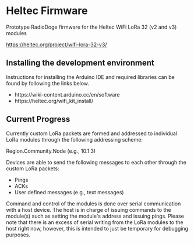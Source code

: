# Heltec Firmware
Prototype RadioDoge firmware for the Heltec WiFi LoRa 32 (v2 and v3) modules

https://heltec.org/project/wifi-lora-32-v3/

## Installing the development environment
Instructions for installing the Arduino IDE and required libraries can be found by following the links below.
<ul>
  <li>https://wiki-content.arduino.cc/en/software</li>
  <li>https://heltec.org/wifi_kit_install/</li>
</ul>

## Current Progress
Currently custom LoRa packets are formed and addressed to individual LoRa modules through the following addressing scheme:

Region.Community.Node (e.g., 10.1.3)

Devices are able to send the following messages to each other through the custom LoRa packets:

<ul>
  <li>Pings</li>
  <li>ACKs</li>
  <li>User defined messages (e.g., text messages)</li>
</ul>

Command and control of the modules is done over serial communication with a host device. The host is in charge of issuing commands to the module(s) such as setting the module's address and issuing pings. Please note that there is an excess of serial writing from the LoRa modules to the host right now, however, this is intended to just be temporary for debugging purposes.
